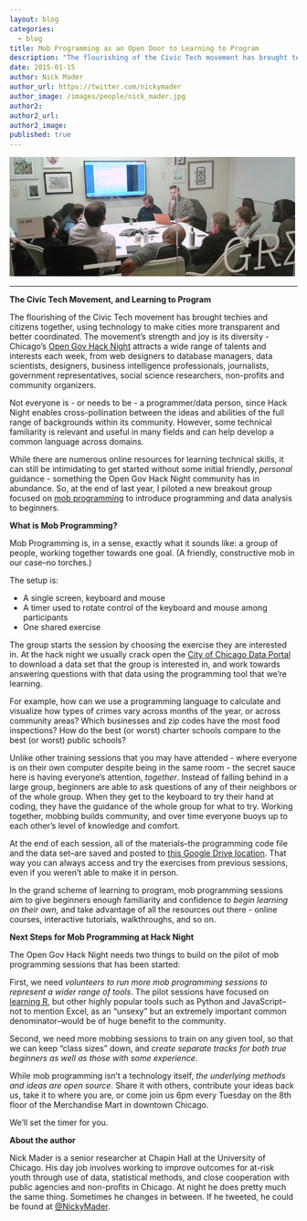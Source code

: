 ```yaml
---
layout: blog
categories: 
  - blog
title: Mob Programming as an Open Door to Learning to Program
description: "The flourishing of the Civic Tech movement has brought techies and citizens together, using technology to make cities more transparent and better coordinated. The movement’s strength and joy is its diversity - Chicago’s Open Gov Hack Night attracts a wide range of talents and interests each week, from web designers to database managers, data scientists, designers, business intelligence professionals, journalists, government representatives, social science researchers, non-profits and community organizers."
date: 2015-01-15
author: Nick Mader
author_url: https://twitter.com/nickymader
author_image: /images/people/nick_mader.jpg
author2:
author2_url:
author2_image:
published: true
---
```


<p><img alt="One shared exercise" class='img-thumbnail' src="/images/blog/2015-01-15-mob-programming-as-an-open-door-to-learning-to-program/tumblr_inline_niw8lyLo3Q1t5bjwt.jpg"></p>
<hr><p><strong>The Civic Tech Movement, and Learning to Program</strong></p>
<p>The flourishing of the Civic Tech movement has brought techies and citizens together, using technology to make cities more transparent and better coordinated. The movement&rsquo;s strength and joy is its diversity - Chicago&rsquo;s <a href="http://opengovhacknight.org/">Open Gov Hack Night</a> attracts a wide range of talents and interests each week, from web designers to database managers, data scientists, designers, business intelligence professionals, journalists, government representatives, social science researchers, non-profits and community organizers.</p>
<p><span>Not everyone is - or needs to be - a programmer/data person, since Hack Night enables cross-pollination between the ideas and abilities of the full range of backgrounds within its community. However, some technical familiarity is relevant and useful in many fields and can help develop a common language across domains.</span></p>
<p><span><!-- more --></span></p>
<p><span>While there are numerous online resources for learning technical skills, it can still be intimidating to get started without some initial friendly, <em>personal</em> guidance - something the Open Gov Hack Night community has in abundance. So, at the end of last year, I piloted a new breakout group focused on </span><a href="https://www.youtube.com/watch?v=p_pvslS4gEI"><span>mob programming</span></a><span> to introduce programming and data analysis to beginners.</span></p>
<p><strong>What is Mob Programming?</strong></p>
<p>Mob Programming is, in a sense, exactly what it sounds like: a group of people, working together towards one goal. (A friendly, constructive mob in our case&ndash;no torches.)</p>
<p>The setup is:</p>
<ul><li><span>A single screen, keyboard and mouse</span></li>
<li><span>A timer used to rotate control of the keyboard and mouse among participants</span></li>
<li><span>One shared exercise</span></li>
</ul>
<p><span>The group starts the session by choosing the exercise they are interested in. At the hack night we usually crack open the </span><a href="http://data.cityofchicago.org/"><span>City of Chicago Data Portal</span></a><span> to download a data set that the group is interested in, and work towards answering questions with that data using the programming tool that we&rsquo;re learning.</span></p>
<p><span>For example, how can we use a programming language to calculate and visualize how types of crimes vary across months of the year, or across community areas? Which businesses and zip codes have the most food inspections? How do the best (or worst) charter schools compare to the best (or worst) public schools?</span></p>
<p><span>Unlike other training sessions that you may have attended - where everyone is on their own computer despite being in the same room - the secret sauce here is having everyone&rsquo;s attention, <em>together</em>. Instead of falling behind in a large group, beginners are able to ask questions of any of their neighbors or of the whole group. When they get to the keyboard to try their hand at coding, they have the guidance of the whole group for what to try. Working together, mobbing builds community, and over time everyone buoys up to each other&rsquo;s level of knowledge and comfort.</span></p>
<p><span>At the end of each session, all of the materials&ndash;the programming code file and the data set&ndash;are saved and posted to </span><a href="https://drive.google.com/drive/u/0/#folders/0B6Z01JezxTRUdUQwcC1QWXVJWTA/0B6Z01JezxTRUeFY0Ync1TU00ajg"><span>this Google Drive location</span></a><span>. That way you can always access and try the exercises from previous sessions, even if you weren&rsquo;t able to make it in person.</span></p>
<p><span>In the grand scheme of learning to program, mob programming sessions aim to give beginners enough familiarity and confidence <em>to begin learning on their own,</em>&nbsp;and take advantage of all the resources out there - online courses, interactive tutorials, walkthroughs, and so on.</span></p>
<p><strong>Next Steps for Mob Programming at Hack Night</strong></p>
<p><span>The Open Gov Hack Night needs two things to build on the pilot of mob programming sessions that has been started:</span></p>
<p><span>First, we need <em>volunteers to run more mob programming sessions to represent a wider range of tools</em>. The pilot sessions have focused on </span><a href="https://docs.google.com/document/d/1HoTiaEoe1Wmq6ySqdIBps-0mTsDMIghpIPfg4ImIHUk/edit"><span>learning R</span></a><span>, but other highly popular tools such as Python and JavaScript&ndash;not to mention Excel, as an &ldquo;unsexy&rdquo; but an extremely important common denominator&ndash;would be of huge benefit to the community.</span></p>
<p><span>Second, we need more mobbing sessions to train on any given tool, so that we can keep &ldquo;class sizes&rdquo; down, and <em>create separate tracks for both true beginners as well as those with some experience</em>.</span></p>
<p><span>While mob programming isn&rsquo;t a technology itself, <em>the underlying methods and ideas are open source</em>. Share it with others, contribute your ideas back us, take it to where you are, or come join us 6pm every Tuesday on the 8th floor of the Merchandise Mart in downtown Chicago.</span></p>
<p><span>We&rsquo;ll set the timer for you.</span></p>

<p><strong>About the author</strong></p>
<p>Nick Mader is a senior researcher at Chapin Hall at the University of Chicago. His day job involves working to improve outcomes for at-risk youth through use of data, statistical methods, and close cooperation with public agencies and non-profits in Chicago. At night he does pretty much the same thing. Sometimes he changes in between. If he tweeted, he could be found at <a href="https://twitter.com/nickymader">@NickyMader</a>.</p>